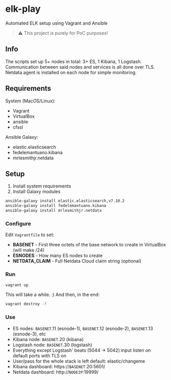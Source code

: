 # elk-play
Automated ELK setup using Vagrant and Ansible

> :warning: This project is purely for PoC purposes!


## Info
The scripts set up 5+ nodes in total: 3+ ES, 1 Kibana, 1 Logstash. Communication between said nodes and services is all done over TLS.
Netdata agent is installed on each node for simple monitoring.

## Requirements
System (MacOS/Linux):
* Vagrant
* VirtualBox
* ansible
* cfssl

Ansible Galaxy:
* elastic.elasticsearch
* fedelemantuano.kibana
* mrlesmithjr.netdata

## Setup
1. Install system requirements
2. Install Galaxy modules
  ```bash
  ansible-galaxy install elastic.elasticsearch,v7.10.2
  ansible-galaxy install fedelemantuano.kibana
  ansible-galaxy install mrlesmithjr.netdata
  ```
### Configure
Edit `Vagrantfile` to set:
* **BASENET** - First three octets of the base network to create in VirtualBox (will make /24)
* **ESNODES** - How many ES nodes to create
* **NETDATA_CLAIM** - Full Netdata Cloud claim string (optional)

### Run
```bash
vagrant up
```
This will take a while. :)
And then, in the end:
```bash
vagrant destroy -f
```

### Use
* ES nodes: `BASENET`.11 (esnode-1), `BASENET`.12 (esnode-2), `BASENET`.13 (esnode-3), etc
* Kibana node: `BASENET`.20 (kibana)
* Logstash node: `BASENET`.30 (logstash)
* Everything except Logstash' beats (5044 -> 5042) input listen on default ports with TLS on
* User/pass for the whole stack is left default: elastic/changeme
* Kibana dashboard: https://`BASENET`.20:5601/
* Netdata dashboard: http://`NODEIP`:19999/


